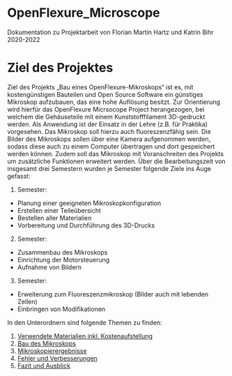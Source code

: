 # OpenFlexure_Microscope
Dokumentation zu Projektarbeit von Florian Martin Hartz und Katrin Bihr 2020-2022

# Ziel des Projektes
Ziel des Projekts „Bau eines OpenFlexure-Mikroskops“ ist es, mit kostengünstigen Bauteilen
und Open Source Software ein günstiges Mikroskop aufzubauen, das eine hohe
Auflösung besitzt. Zur Orientierung wird hierfür das OpenFlexure Micrsocope Project
herangezogen, bei welchem die Gehäuseteile mit einem Kunststofffilament 3D-gedruckt
werden. Als Anwendung ist der Einsatz in der Lehre (z.B. für Praktika) vorgesehen. Das
Mikroskop soll hierzu auch fluoreszenzfähig sein. Die Bilder des Mikroskops sollen über
eine Kamera aufgenommen werden, sodass diese auch zu einem Computer übertragen
und dort gespeichert werden können. Zudem soll das Mikroskop mit Voranschreiten des
Projekts um zusätzliche Funktionen erweitert werden. Über die Bearbeitungszeit von insgesamt
drei Semestern wurden je Semester folgende Ziele ins Auge gefasst:

1. Semester:
* Planung einer geeigneten Mikroskopkonfiguration
* Erstellen einer Teileübersicht
* Bestellen aller Materialien
* Vorbereitung und Durchführung des 3D-Drucks

2. Semester:
* Zusammenbau des Mikroskops
* Einrichtung der Motorsteuerung
* Aufnahme von Bildern

3. Semester:
* Erweiterung zum Fluoreszenzmikroskop (Bilder auch mit lebenden Zellen)
* Einbringen von Modifikationen



In den Unterordnern sind folgende Themen zu finden: 

1. [Verwendete Materialien inkl. Kostenaufstellung](01_Verwendete_Materialien) 
2. [Bau des Mikroskops](02_Bau_des_Mikroskops)
3. [Mikroskopierergebnisse](03_Mikroskopierergebnisse)
4. [Fehler und Verbesserungen](04_Fehler_und_Verbesserungen)
5. [Fazit und Ausblick](05_Fazit_und_Ausblick)

